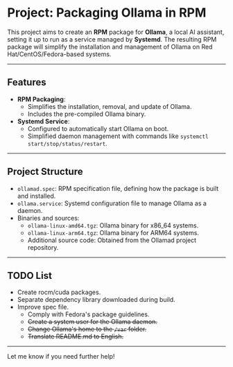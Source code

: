 # Project: Packaging Ollama in RPM

This project aims to create an **RPM** package for **Ollama**, a local AI assistant, setting it up to run as a service managed by **Systemd**. The resulting RPM package will simplify the installation and management of Ollama on Red Hat/CentOS/Fedora-based systems.

---

## Features

- **RPM Packaging**:
  - Simplifies the installation, removal, and update of Ollama.
  - Includes the pre-compiled Ollama binary.
- **Systemd Service**:
  - Configured to automatically start Ollama on boot.
  - Simplified daemon management with commands like `systemctl start/stop/status/restart`.

---

## Project Structure

- `ollamad.spec`: RPM specification file, defining how the package is built and installed.
- `ollama.service`: Systemd configuration file to manage Ollama as a daemon.
- Binaries and sources:
  - `ollama-linux-amd64.tgz`: Ollama binary for x86_64 systems.
  - `ollama-linux-arm64.tgz`: Ollama binary for ARM64 systems.
  - Additional source code: Obtained from the Ollamad project repository.

---

## TODO List
- Create rocm/cuda packages.
- Separate dependency library downloaded during build.
- Improve spec file.
  - Comply with Fedora's package guidelines.   
  - ~~Create a system user for the Ollama daemon.~~
  - ~~Change Ollama's home to the `/var` folder.~~
  - ~~Translate README.md to English.~~

--- 

Let me know if you need further help!
  
